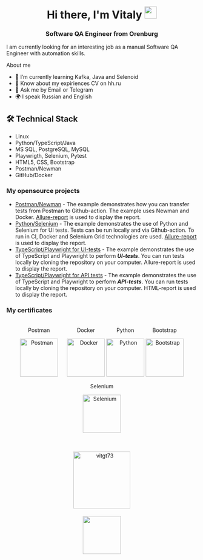 
<h1 align="center">Hi there, I'm Vitaly
<img src="https://github.com/blackcater/blackcater/raw/main/images/Hi.gif" height="32"/></h1>
<h3 align="center">Software QA Engineer from Orenburg</h3>



I am currently looking for an interesting job as a manual Software QA Engineer with automation skills.

About me

- 🌱 I’m currently learning Kafka, Java and Selenoid
- 📑 Know about my expiriences CV on hh.ru
- 💬 Ask me by Email or Telegram
- 🌍 I speak Russian and English

## 🛠 Technical Stack
*   Linux
*   Python/TypeScript/Java
*   MS SQL, PostgreSQL, MySQL
*   Playwrigth, Selenium, Pytest
*   HTML5, CSS, Bootstrap
*   Postman/Newman
*   GitHub/Docker

### My opensource projects

*   [Postman/Newman](https://github.com/VitGT73/postman) - The example demonstrates how you can transfer tests from Postman to Github-action. The example uses Newman and Docker. [Allure-report](https://vitgt73.github.io/postman/) is used to display the report.
*   [Python/Selenium](https://github.com/VitGT73/tensor) - The example demonstrates the use of Python and Selenium for UI tests. Tests can be run locally and via Github-action. To run in CI, Docker and Selenium Grid technologies are used. [Allure-report](https://vitgt73.github.io/tensor/) is used to display the report.
*   [TypeScript/Playwright for UI-tests](https://github.com/VitGT73/ts_tensor) - The example demonstrates the use of TypeScript and Playwright to perform ***UI-tests***. You can run tests locally by cloning the repository on your computer. Allure-report is used to display the report.
*   [TypeScript/Playwright for API tests](https://github.com/VitGT73/pw_api) - The example demonstrates the use of TypeScript and Playwright to perform ***API-tests***. You can run tests locally by cloning the repository on your computer. HTML-report is used to display the report.

### My certificates

<!-- сертификаты -->

<div align="center" style="margin: 20px 0px;">
  <style>
    .certificate-img {
      width: 100px; /* Задайте ширину изображения по вашему выбору */
    }
  </style>
  <div style="display: inline-block; margin-right: 20px; text-align: center;">
    <p>Postman</p>
    <a href="https://stepik.org/cert/2213783?lang=en">
      <img class="certificate-img" src="https://stepik.org/certificate/f23a521d562c6d76bc8b99625fbb93745beef840.png?language=en&resolution=medium" alt="Postman">
    </a>
  </div>
  <div style="display: inline-block; text-align: center;">
    <p>Docker</p>
    <a href="https://stepik.org/cert/2167949?lang=en">
      <img class="certificate-img" src="https://stepik.org/certificate/e98251c8d8f4a075cc91fd0568fc76f8d0c713dc.png?language=en&resolution=medium" alt="Docker">
    </a>
  </div>
  <div style="display: inline-block; text-align: center;">
    <p>Python</p>
    <a href="https://stepik.org/cert/2155031?lang=en">
      <img class="certificate-img" src="https://stepik.org/certificate/a62864a9d42903b0a50fb1c9ee56e29ce3360c2c.png?language=en&resolution=medium" alt="Python">
    </a>
  </div>
  <div style="display: inline-block; text-align: center;">
    <p>Bootstrap</p>
    <a href="https://stepik.org/cert/2335154">
      <img class="certificate-img" src="https://stepik.org/certificate/4eddad60939a358c77309c7900f1c8c620ac1e40.png?language=en&resolution=medium" alt="Bootstrap">
    </a>
  </div>
  <div style="display: inline-block; text-align: center;">
    <p>Selenium</p>
    <a href="https://stepik.org/cert/2331741?lang=en">
      <img class="certificate-img" src="https://stepik.org/certificate/feaf0f361d3acc03b3af716c66b1ea09226276a2.png?language=en&resolution=medium" alt="Selenium">
    </a>
  </div>
</div>

<!-- Статистика по используемым языкам программирования -->

<p align='center' style="margin: 50px 0 0 0">
   <a href="https://github.com/VitGT73/github-readme-stats"><img height=150
    src="https://github-readme-stats.vercel.app/api/top-langs/?username=VitGT73&layout=compact&theme=vision-friendly-dark" alt="vitgt73"/></a>
</p>


<!-- Profile view counter-->
<div align="center" style="margin: 20px 0">
   <a href="https://github.com/VitGT73">
       <img width="100px" src="https://komarev.com/ghpvc/?username=VitGT73&label=Profile+view&abbreviated=true&style=flat">
   </a>
</div>
